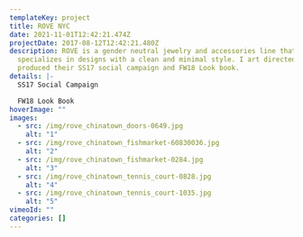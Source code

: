 ```yaml
---
templateKey: project
title: ROVE NYC
date: 2021-11-01T12:42:21.474Z
projectDate: 2017-08-12T12:42:21.480Z
description: ROVE is a gender neutral jewelry and accessories line that
  specializes in designs with a clean and minimal style. I art directed and
  produced their SS17 social campaign and FW18 Look book.
details: |-
  SS17 Social Campaign 

  FW18 Look Book
hoverImage: ""
images:
  - src: /img/rove_chinatown_doors-0649.jpg
    alt: "1"
  - src: /img/rove_chinatown_fishmarket-60830036.jpg
    alt: "2"
  - src: /img/rove_chinatown_fishmarket-0284.jpg
    alt: "3"
  - src: /img/rove_chinatown_tennis_court-0828.jpg
    alt: "4"
  - src: /img/rove_chinatown_tennis_court-1035.jpg
    alt: "5"
vimeoId: ""
categories: []
---
```

